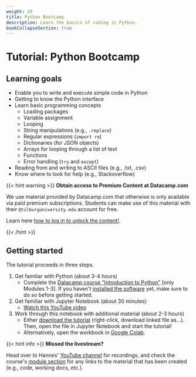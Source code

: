 ```yaml
---
weight: 20
title: Python Bootcamp
description: Learn the basics of coding in Python.
bookCollapseSection: true
---
```


# Tutorial: Python Bootcamp

## Learning goals

- Enable you to write and execute simple code in Python
- Getting to know the Python interface
- Learn basic programming concepts
  - Loading packages
  - Variable assignment
  - Looping
  - String manipulations (e.g., `.replace`)
  - Regular expressions (`import re`)
  - Dictionaries (for JSON objects)
  - Arrays for looping through a list of text
  - Functions
  - Error handling (`try` and `except`)
- Reading from and writing to ASCII files (e.g., .txt, .csv)
- Know where to look for help (e.g., Stackoverflow)

{{< hint warning >}}
__Obtain access to Premium Content at Datacamp.com__

We use material provided by Datacamp.com that otherwise is only available via paid premium subscriptions. Students can make use of this material with their `@tilburguniversity.edu` account for free.

Learn here [how to log in to unlock the content!](../../../docs/course/support/datacamp).

{{< /hint >}}

## Getting started

The tutorial proceeds in three steps.

1. Get familiar with Python (about 3-4 hours)
    - Complete the [Datacamp course "Introduction to Python"](https://learn.datacamp.com/courses/intro-to-python-for-data-science) [only Modules 1-3]. If you haven't [installed the software](../software) yet, make sure to do so before getting started.
2. Get familiar with Jupyter Notebook (about 30 minutes)
    - [Watch this YouTube video](https://www.youtube.com/watch?v=HW29067qVWk)
3. Work through this notebook with additional material (about 2-3 hours)
    - Either [download the tutorial](python-bootcamp.zip) (right-click, download linked file as...). Then, open the file in Jupyter Notebook and start the tutorial!
    - Alternatively, open the workbook in [Google Colab](https://colab.research.google.com/github/hannesdatta/course-odcm/blob/master/content/docs/tutorials/pythonbootcamp/python-bootcamp.ipynb). <!-- the zip file also includes the data they need for the last few exercises -->

{{< hint info >}}
__Missed the livestream?__

Head over to Hannes' [YouTube channel](https://youtube.com/c/hannesdatta) for recordings, and check the course's [module section](../../modules/week1) for any links to the material that has been created (e.g., code, working docs, etc.).
